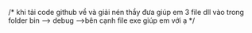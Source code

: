 
/*
khi tải code github về và giải nén thầy đưa giúp em 3 file dll vào trong folder bin --> debug -->bên cạnh file exe
giúp em với ạ
*/
